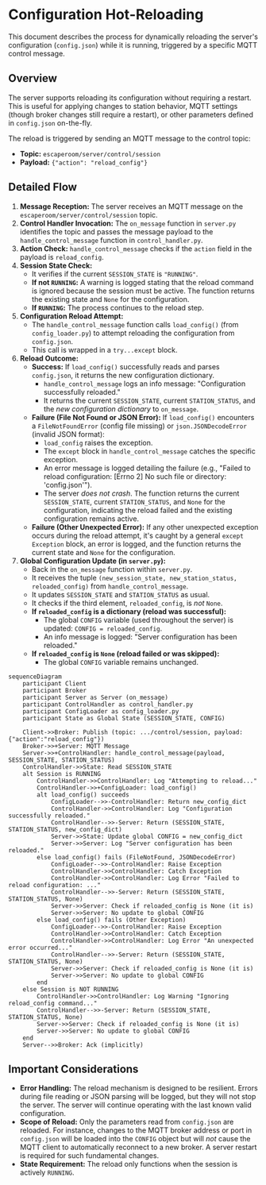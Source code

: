# Configuration Hot-Reloading

This document describes the process for dynamically reloading the server's configuration (`config.json`) while it is running, triggered by a specific MQTT control message.

## Overview

The server supports reloading its configuration without requiring a restart. This is useful for applying changes to station behavior, MQTT settings (though broker changes still require a restart), or other parameters defined in `config.json` on-the-fly.

The reload is triggered by sending an MQTT message to the control topic:

*   **Topic:** `escaperoom/server/control/session`
*   **Payload:** `{"action": "reload_config"}`

## Detailed Flow

1.  **Message Reception:** The server receives an MQTT message on the `escaperoom/server/control/session` topic.
2.  **Control Handler Invocation:** The `on_message` function in `server.py` identifies the topic and passes the message payload to the `handle_control_message` function in `control_handler.py`.
3.  **Action Check:** `handle_control_message` checks if the `action` field in the payload is `reload_config`.
4.  **Session State Check:**
    *   It verifies if the current `SESSION_STATE` is `"RUNNING"`.
    *   **If not `RUNNING`:** A warning is logged stating that the reload command is ignored because the session must be active. The function returns the existing state and `None` for the configuration.
    *   **If `RUNNING`:** The process continues to the reload step.
5.  **Configuration Reload Attempt:**
    *   The `handle_control_message` function calls `load_config()` (from `config_loader.py`) to attempt reloading the configuration from `config.json`.
    *   This call is wrapped in a `try...except` block.
6.  **Reload Outcome:**
    *   **Success:** If `load_config()` successfully reads and parses `config.json`, it returns the new configuration dictionary.
        *   `handle_control_message` logs an info message: "Configuration successfully reloaded."
        *   It returns the current `SESSION_STATE`, current `STATION_STATUS`, and the *new configuration dictionary* to `on_message`.
    *   **Failure (File Not Found or JSON Error):** If `load_config()` encounters a `FileNotFoundError` (config file missing) or `json.JSONDecodeError` (invalid JSON format):
        *   `load_config` raises the exception.
        *   The `except` block in `handle_control_message` catches the specific exception.
        *   An error message is logged detailing the failure (e.g., "Failed to reload configuration: [Errno 2] No such file or directory: 'config.json'").
        *   The server *does not crash*. The function returns the current `SESSION_STATE`, current `STATION_STATUS`, and `None` for the configuration, indicating the reload failed and the existing configuration remains active.
    *   **Failure (Other Unexpected Error):** If any other unexpected exception occurs during the reload attempt, it's caught by a general `except Exception` block, an error is logged, and the function returns the current state and `None` for the configuration.
7.  **Global Configuration Update (in `server.py`):**
    *   Back in the `on_message` function within `server.py`.
    *   It receives the tuple `(new_session_state, new_station_status, reloaded_config)` from `handle_control_message`.
    *   It updates `SESSION_STATE` and `STATION_STATUS` as usual.
    *   It checks if the third element, `reloaded_config`, is *not* `None`.
    *   **If `reloaded_config` is a dictionary (reload was successful):**
        *   The global `CONFIG` variable (used throughout the server) is updated: `CONFIG = reloaded_config`.
        *   An info message is logged: "Server configuration has been reloaded."
    *   **If `reloaded_config` is `None` (reload failed or was skipped):**
        *   The global `CONFIG` variable remains unchanged.

```mermaid
sequenceDiagram
    participant Client
    participant Broker
    participant Server as Server (on_message)
    participant ControlHandler as control_handler.py
    participant ConfigLoader as config_loader.py
    participant State as Global State (SESSION_STATE, CONFIG)

    Client->>Broker: Publish (topic: .../control/session, payload: {"action":"reload_config"})
    Broker->>+Server: MQTT Message
    Server->>+ControlHandler: handle_control_message(payload, SESSION_STATE, STATION_STATUS)
    ControlHandler->>State: Read SESSION_STATE
    alt Session is RUNNING
        ControlHandler->>ControlHandler: Log "Attempting to reload..."
        ControlHandler->>+ConfigLoader: load_config()
        alt load_config() succeeds
            ConfigLoader-->>-ControlHandler: Return new_config_dict
            ControlHandler->>ControlHandler: Log "Configuration successfully reloaded."
            ControlHandler-->>-Server: Return (SESSION_STATE, STATION_STATUS, new_config_dict)
            Server->>State: Update global CONFIG = new_config_dict
            Server->>Server: Log "Server configuration has been reloaded."
        else load_config() fails (FileNotFound, JSONDecodeError)
            ConfigLoader-->>-ControlHandler: Raise Exception
            ControlHandler->>ControlHandler: Catch Exception
            ControlHandler->>ControlHandler: Log Error "Failed to reload configuration: ..."
            ControlHandler-->>-Server: Return (SESSION_STATE, STATION_STATUS, None)
            Server->>Server: Check if reloaded_config is None (it is)
            Server->>Server: No update to global CONFIG
        else load_config() fails (Other Exception)
            ConfigLoader-->>-ControlHandler: Raise Exception
            ControlHandler->>ControlHandler: Catch Exception
            ControlHandler->>ControlHandler: Log Error "An unexpected error occurred..."
            ControlHandler-->>-Server: Return (SESSION_STATE, STATION_STATUS, None)
            Server->>Server: Check if reloaded_config is None (it is)
            Server->>Server: No update to global CONFIG
        end
    else Session is NOT RUNNING
        ControlHandler->>ControlHandler: Log Warning "Ignoring reload_config command..."
        ControlHandler-->>-Server: Return (SESSION_STATE, STATION_STATUS, None)
        Server->>Server: Check if reloaded_config is None (it is)
        Server->>Server: No update to global CONFIG
    end
    Server-->>Broker: Ack (implicitly)

```

## Important Considerations

*   **Error Handling:** The reload mechanism is designed to be resilient. Errors during file reading or JSON parsing will be logged, but they will not stop the server. The server will continue operating with the last known valid configuration.
*   **Scope of Reload:** Only the parameters read from `config.json` are reloaded. For instance, changes to the MQTT broker address or port in `config.json` will be loaded into the `CONFIG` object but will *not* cause the MQTT client to automatically reconnect to a new broker. A server restart is required for such fundamental changes.
*   **State Requirement:** The reload only functions when the session is actively `RUNNING`. 